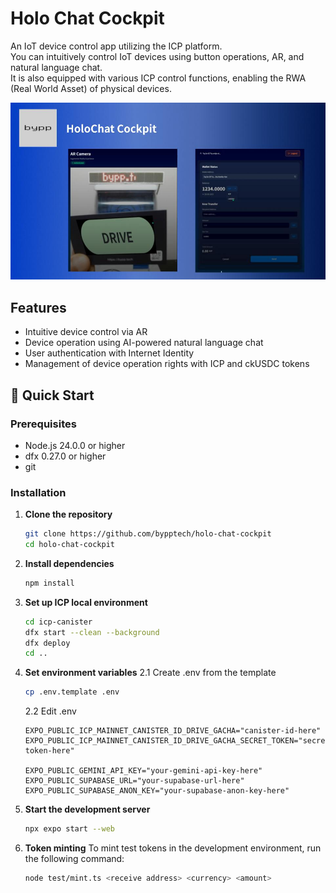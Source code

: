 
# Holo Chat Cockpit
An IoT device control app utilizing the ICP platform.  
You can intuitively control IoT devices using button operations, AR, and natural language chat.  
It is also equipped with various ICP control functions, enabling the RWA (Real World Asset) of physical devices.

[![](thumbnail.jpg)](https://www.youtube.com/watch?v=5zZ-vlNl94I)

## Features

* Intuitive device control via AR
* Device operation using AI-powered natural language chat
* User authentication with Internet Identity
* Management of device operation rights with ICP and ckUSDC tokens

## 🚀 Quick Start

### Prerequisites
- Node.js 24.0.0 or higher
- dfx 0.27.0 or higher
- git

### Installation

1. **Clone the repository**
   ```bash
   git clone https://github.com/bypptech/holo-chat-cockpit
   cd holo-chat-cockpit
   ```

2. **Install dependencies**
   ```bash
   npm install
   ```

3. **Set up ICP local environment**
   ```bash
   cd icp-canister
   dfx start --clean --background
   dfx deploy
   cd ..
   ```
  
4. **Set environment variables**
   2.1 Create .env from the template
   ```bash
   cp .env.template .env
   ```
   2.2 Edit .env
   ```env
   EXPO_PUBLIC_ICP_MAINNET_CANISTER_ID_DRIVE_GACHA="canister-id-here"
   EXPO_PUBLIC_ICP_MAINNET_CANISTER_ID_DRIVE_GACHA_SECRET_TOKEN="secret-token-here"

   EXPO_PUBLIC_GEMINI_API_KEY="your-gemini-api-key-here"
   EXPO_PUBLIC_SUPABASE_URL="your-supabase-url-here"
   EXPO_PUBLIC_SUPABASE_ANON_KEY="your-supabase-anon-key-here"
   ```

5. **Start the development server**
   ```bash
   npx expo start --web
   ```

6. **Token minting**
   To mint test tokens in the development environment, run the following command:
   ```bash
   node test/mint.ts <receive address> <currency> <amount>
   ```
